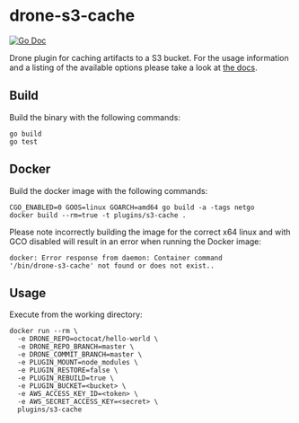 # drone-s3-cache

[![Go Doc](https://godoc.org/github.com/kakkoyun/drone-s3-cache?status.svg)](http://godoc.org/github.com/kakkoyun/drone-s3-cache)

Drone plugin for caching artifacts to a S3 bucket. For the
usage information and a listing of the available options please take a look at
[the docs](DOCS.md).

## Build

Build the binary with the following commands:

```
go build
go test
```

## Docker

Build the docker image with the following commands:

```
CGO_ENABLED=0 GOOS=linux GOARCH=amd64 go build -a -tags netgo
docker build --rm=true -t plugins/s3-cache .
```

Please note incorrectly building the image for the correct x64 linux and with
GCO disabled will result in an error when running the Docker image:

```
docker: Error response from daemon: Container command
'/bin/drone-s3-cache' not found or does not exist..
```

## Usage

Execute from the working directory:

```
docker run --rm \
  -e DRONE_REPO=octocat/hello-world \
  -e DRONE_REPO_BRANCH=master \
  -e DRONE_COMMIT_BRANCH=master \
  -e PLUGIN_MOUNT=node_modules \
  -e PLUGIN_RESTORE=false \
  -e PLUGIN_REBUILD=true \
  -e PLUGIN_BUCKET=<bucket> \
  -e AWS_ACCESS_KEY_ID=<token> \
  -e AWS_SECRET_ACCESS_KEY=<secret> \
  plugins/s3-cache
```
